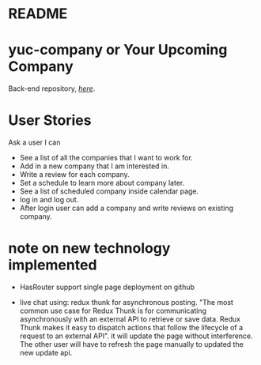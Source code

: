# README

# yuc-company or Your Upcoming Company

Back-end repository, _[here](https://github.com/sokkhengg/back-end-5)_.

# User Stories

Ask a user I can

* See a list of all the companies that I want to work for.
* Add in a new company that I am interested in.
* Write a review for each company.
* Set a schedule to learn more about company later.
* See a list of scheduled company inside calendar page.
* log in and log out.
* After login user can add a company and write reviews on existing company.

# note on new technology implemented

* HasRouter support single page deployment on github 

* live chat using: redux thunk for asynchronous posting. "The most common use case for Redux Thunk is for communicating asynchronously with an external API to retrieve or save data. Redux Thunk makes it easy to dispatch actions that follow the lifecycle of a request to an external API". it will update the page without interference. The other user will have to refresh the page manually to updated the new update api.
